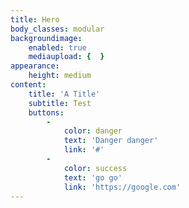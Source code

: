 ```yaml
---
title: Hero
body_classes: modular
backgroundimage:
    enabled: true
    mediaupload: {  }
appearance:
    height: medium
content:
    title: 'A Title'
    subtitle: Test
    buttons:
        -
            color: danger
            text: 'Danger danger'
            link: '#'
        -
            color: success
            text: 'go go'
            link: 'https://google.com'
---
```


